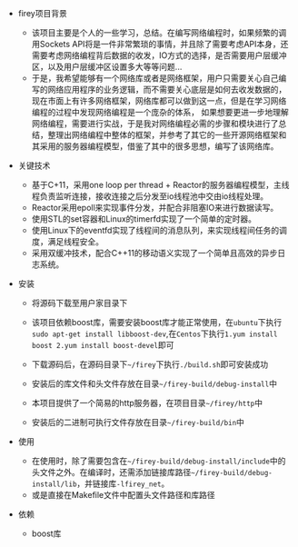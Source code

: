 - firey项目背景 
    + 该项目主要是个人的一些学习，总结。在编写网络编程时，如果频繁的调用Sockets API将是一件非常繁琐的事情，并且除了需要考虑API本身，还需要考虑网络编程背后数据的收发，IO方式的选择，是否需要用户层缓冲区，以及用户层缓冲区设置多大等等问题... 
	+ 于是，我希望能够有一个网络库或者是网络框架，用户只需要关心自己编写的网络应用程序的业务逻辑，而不需要关心底层是如何去收发数据的，现在市面上有许多网络框架，网络库都可以做到这一点，但是在学习网络编程的过程中发现网络编程是一个庞杂的体系， 如果想要更进一步地理解网络编程，需要进行实战，于是我对网络编程必需的步骤和模块进行了总结，整理出网络编程中整体的框架，并参考了其它的一些开源网络框架和其采用的服务器编程模型，借鉴了其中的很多思想，编写了该网络库。 

- 关键技术 
	+ 基于C+11，采用one loop per thread + Reactor的服务器编程模型，主线程负责监听连接，接收连接之后分发至io线程池中交由io线程处理。 
	+ Reactor采用epoll来实现事件分发，并配合非阻塞IO来进行数据读写。 
	+ 使用STL的set容器和Linux的timerfd实现了一个简单的定时器。 
	+  使用Linux下的eventfd实现了线程间的消息队列，来实现线程间任务的调度，满足线程安全。 
	+  采用双缓冲技术，配合C++11的移动语义实现了一个简单且高效的异步日志系统。 

- 安装 
	+ 将源码下载至用户家目录下 
	+ 该项目依赖boost库，需要安装boost库才能正常使用，在`ubuntu`下执行`sudo apt-get install libboost-dev`,在`Centos`下执行`1.yum install boost 2.yum install boost-devel`即可
	+ 下载源码后，在源码目录下`~/firey`下执行`./build.sh`即可安装成功 
	+ 安装后的库文件和头文件存放在目录`~/firey-build/debug-install`中 

	+ 本项目提供了一个简易的http服务器，在项目目录`~/firey/http`中
	+ 安装后的二进制可执行文件存放在目录`~/firey-build/bin`中

- 使用 
	+ 在使用时，除了需要包含在`~/firey-build/debug-install/include`中的头文件之外。在编译时，还需添加链接库路径`~/firey-build/debug-install/lib`，并链接库`-lfirey_net`。
	+ 或是直接在Makefile文件中配置头文件路径和库路径

- 依赖
	+ boost库
